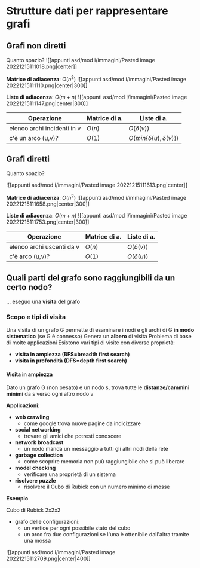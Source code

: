 
# Strutture dati per rappresentare grafi

## Grafi non diretti

Quanto spazio?
![[appunti asd/mod i/immagini/Pasted image 20221215111018.png|center]]

**Matrice di adiacenza**: $O(n^2)$
![[appunti asd/mod i/immagini/Pasted image 20221215111110.png|center|300]]

**Liste di adiacenza**: $O(m+n)$
![[appunti asd/mod i/immagini/Pasted image 20221215111147.png|center|300]]

| **Operazione**              | Matrice di a. | Liste di a.                     |
| --------------------------- | ------------- | ------------------------------- |
| elenco archi incidenti in v | $O(n)$        | $O(\delta(v))$                  |
| c'è un arco (u,v)?          | $O(1)$        | $O(min\{\delta(u),\delta(v)\})$ |


## Grafi diretti

Quanto spazio?

![[appunti asd/mod i/immagini/Pasted image 20221215111613.png|center]]

**Matrice di adiacenza**: $O(n^2)$
![[appunti asd/mod i/immagini/Pasted image 20221215111658.png|center|300]]

**Liste di adiacenza**: $O(m+n)$
![[appunti asd/mod i/immagini/Pasted image 20221215111753.png|center|300]]


| **Operazione**            | Matrice di a. | Liste di a.    |
| ------------------------- | ------------- | -------------- |
| elenco archi uscenti da v | $O(n)$        | $O(\delta(v))$ |
| c'è arco (u,v)?           | $O(1)$        | $O(\delta(u))$ |

## Quali parti del grafo sono raggiungibili da un certo nodo?

... eseguo una **visita** del grafo

### Scopo e tipi di visita

Una visita di un grafo G permette di esaminare i nodi e gli archi di G **in modo sistematico** (se G è connesso)
Genera un **albero** di visita
Problema di base di molte applicazioni
Esistono vari tipi di visite con diverse proprietà:

- **visita in ampiezza (BFS=breadth first search)**
- **visita in profondità (DFS=depth first search)**

#### Visita in ampiezza

Dato un grafo G (non pesato) e un nodo s, trova tutte le **distanze/cammini minimi** da s verso ogni altro nodo v

**Applicazioni**:
- **web crawling**
	- come google trova nuove pagine da indicizzare
- **social networking**
	- trovare gli amici che potresti conoscere
- **network broadcast**
	- un nodo manda un messaggio a tutti gli altri nodi della rete
- **garbage collection**
	- come scoprire memoria non puù raggiungibile che si può liberare
- **model checking**
	- verificare una proprietà di un sistema
- **risolvere puzzle**
	- risolvere il Cubo di Rubick con un numero minimo di mosse

**Esempio**

Cubo di Rubick 2x2x2

- grafo delle configurazioni:
	- un vertice per ogni possibile stato del cubo
	- un arco fra due configurazioni se l'una è ottenibile dall'altra tramite una mossa

![[appunti asd/mod i/immagini/Pasted image 20221215112709.png|center|400]]





